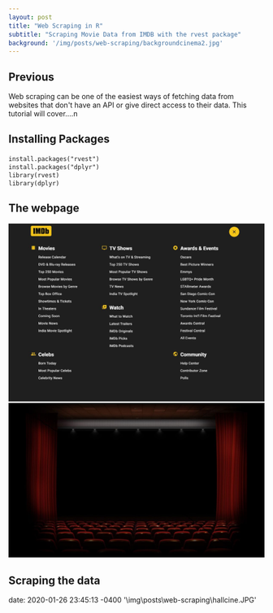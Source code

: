```yaml
---
layout: post
title: "Web Scraping in R"
subtitle: "Scraping Movie Data from IMDB with the rvest package"
background: '/img/posts/web-scraping/backgroundcinema2.jpg'
---
```


## Previous
Web scraping can be one of the easiest ways of fetching data from websites that don't have an API or give direct access to their data. This tutorial will cover....n

## Installing Packages

```
install.packages("rvest")
install.packages("dplyr")
library(rvest)
library(dplyr)
```

## The webpage
![IMDB page](/img/posts/web-scraping/IMDB.JPG)
![CINEMA](/img/posts/web-scraping/hallcine.JPG)

## Scraping the data

date: 2020-01-26 23:45:13 -0400
'\img\posts\web-scraping\hallcine.JPG'

